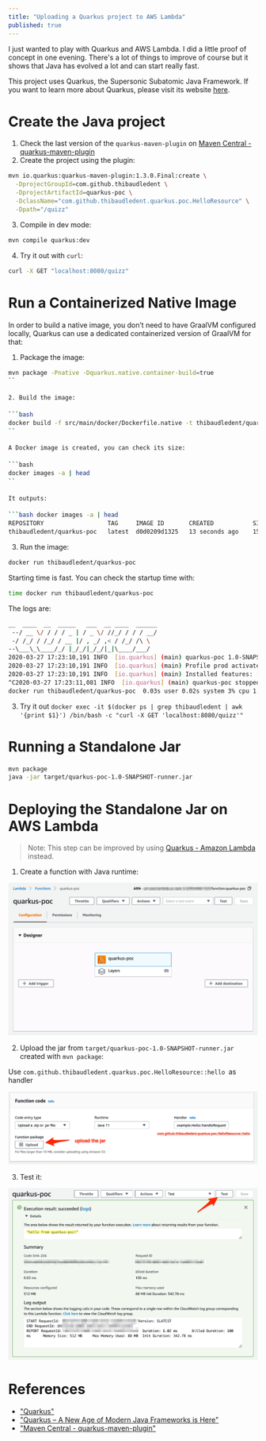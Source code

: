 ```yaml
---
title: "Uploading a Quarkus project to AWS Lambda"
published: true
---
```


I just wanted to play with Quarkus and AWS Lambda. I did a little proof of concept in one evening. There's a lot of things to improve of course but it shows that Java has evolved a lot and can start really fast. 

This project uses Quarkus, the Supersonic Subatomic Java Framework. If you want to learn more about Quarkus, please visit its website [here](https://quarkus.io/).

# Create the Java project

1. Check the last version of the `quarkus-maven-plugin` on [Maven Central - quarkus-maven-plugin](https://search.maven.org/artifact/io.quarkus/quarkus-maven-plugin)
2. Create the project using the plugin:

```bash
mvn io.quarkus:quarkus-maven-plugin:1.3.0.Final:create \
  -DprojectGroupId=com.github.thibaudledent \
  -DprojectArtifactId=quarkus-poc \
  -DclassName="com.github.thibaudledent.quarkus.poc.HelloResource" \
  -Dpath="/quizz"
```

3. Compile in dev mode:

```bash
mvn compile quarkus:dev
```

4. Try it out with `curl`:

```bash
curl -X GET "localhost:8080/quizz"
```

# Run a Containerized Native Image

In order to build a  native image, you don’t need to have GraalVM configured locally, Quarkus can use a dedicated containerized version of GraalVM for that:

1. Package the image:

```bash
mvn package -Pnative -Dquarkus.native.container-build=true
``

2. Build the image:

```bash
docker build -f src/main/docker/Dockerfile.native -t thibaudledent/quarkus-poc .
``

A Docker image is created, you can check its size:

```bash
docker images -a | head
``

It outputs:

```bash docker images -a | head
REPOSITORY                  TAG     IMAGE ID       CREATED           SIZE
thibaudledent/quarkus-poc   latest  d0d0209d1325   13 seconds ago    155MB
```

3. Run the image:

```bash
docker run thibaudledent/quarkus-poc
```

Starting time is fast. You can check the startup time with:

```bash
time docker run thibaudledent/quarkus-poc
```

The logs are:

```bash
__  ____  __  _____   ___  __ ____  ______
 --/ __ \/ / / / _ | / _ \/ //_/ / / / __/
 -/ /_/ / /_/ / __ |/ , _/ ,< / /_/ /\ \
--\___\_\____/_/ |_/_/|_/_/|_|\____/___/
2020-03-27 17:23:10,191 INFO  [io.quarkus] (main) quarkus-poc 1.0-SNAPSHOT (powered by Quarkus 1.3.0.Final) started in 0.027s. Listening on: http://0.0.0.0:8080
2020-03-27 17:23:10,191 INFO  [io.quarkus] (main) Profile prod activated.
2020-03-27 17:23:10,191 INFO  [io.quarkus] (main) Installed features: [cdi, resteasy]
^C2020-03-27 17:23:11,081 INFO  [io.quarkus] (main) quarkus-poc stopped in 0.005s
docker run thibaudledent/quarkus-poc  0.03s user 0.02s system 3% cpu 1.669 total
```

3. Try it out `docker exec -it $(docker ps | grep thibaudledent | awk '{print $1}') /bin/bash -c "curl -X GET 'localhost:8080/quizz'"`

# Running a Standalone Jar

```bash
mvn package
java -jar target/quarkus-poc-1.0-SNAPSHOT-runner.jar
```
# Deploying the Standalone Jar on AWS Lambda

> Note: This step can be improved by using [Quarkus - Amazon Lambda](https://quarkus.io/guides/amazon-lambda) instead.

1. Create a function with Java runtime:

![screenshot_1.png](https://github.com/thibaudledent/quarkus-poc/raw/master/screenshot_1.png)

2. Upload the jar from `target/quarkus-poc-1.0-SNAPSHOT-runner.jar` created with `mvn package`:

Use `com.github.thibaudledent.quarkus.poc.HelloResource::hello `as handler

![screenshot_2.png](https://github.com/thibaudledent/quarkus-poc/raw/master/screenshot_2.png)

3. Test it:

![screenshot_3.png](https://github.com/thibaudledent/quarkus-poc/raw/master/screenshot_3.png)

# References

* ["Quarkus"](https://quarkus.io/)
* ["Quarkus – A New Age of Modern Java Frameworks is Here"](https://4comprehension.com/quarkus-a-new-age-of-modern-java-frameworks-is-here/)
* ["Maven Central - quarkus-maven-plugin"](https://search.maven.org/artifact/io.quarkus/quarkus-maven-plugin)
